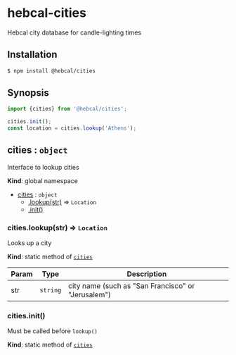 # hebcal-cities
Hebcal city database for candle-lighting times

## Installation
```bash
$ npm install @hebcal/cities
```

## Synopsis
```javascript
import {cities} from '@hebcal/cities';

cities.init();
const location = cities.lookup('Athens');
```

<a name="cities"></a>

## cities : <code>object</code>
Interface to lookup cities

**Kind**: global namespace  

* [cities](#cities) : <code>object</code>
    * [.lookup(str)](#cities.lookup) ⇒ <code>Location</code>
    * [.init()](#cities.init)

<a name="cities.lookup"></a>

### cities.lookup(str) ⇒ <code>Location</code>
Looks up a city

**Kind**: static method of [<code>cities</code>](#cities)  

| Param | Type | Description |
| --- | --- | --- |
| str | <code>string</code> | city name (such as "San Francisco" or "Jerusalem") |

<a name="cities.init"></a>

### cities.init()
Must be called before `lookup()`

**Kind**: static method of [<code>cities</code>](#cities)  
